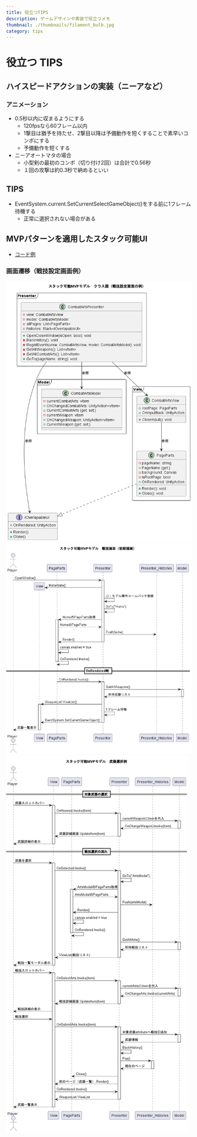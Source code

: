 ```yaml
---
title: 役立つTIPS
description: ゲームデザインや実装で役立つメモ
thumbnail: ./thumbnails/filament_bulb.jpg
category: tips
---
```


# 役立つ TIPS

## ハイスピードアクションの実装（ニーアなど）

### アニメーション

- 0.5秒以内に収まるようにする
  - 120fpsなら60フレーム以内
  - 1撃目は猶予を持たせ、2撃目以降は予備動作を短くすることで素早いコンボにする
  - 予備動作を短くする
- ニーアオートマタの場合
  - 小型剣の最初のコンボ（切り付け2回）は合計で0.56秒
  - １回の攻撃は約0.3秒で納めるといい

## TIPS

- EventSystem.current.SetCurrentSelectGameObject()をする前に1フレーム待機する
  - 正常に選択されない場合がある

## MVPパターンを適用したスタック可能UI

- [コード例](https://github.com/Iroha71/unity-docs/tree/develop/assets/origin-scripts/UI)

### 画面遷移（戦技設定画面例）

![ui_class](./imgs/usefultips/ui_class.png)
![ui_framework](./imgs/usefultips/ui_framework_stack.png)
![ui_framework_weapon_select](./imgs/usefultips/ui_framework_weapon_select.png)
